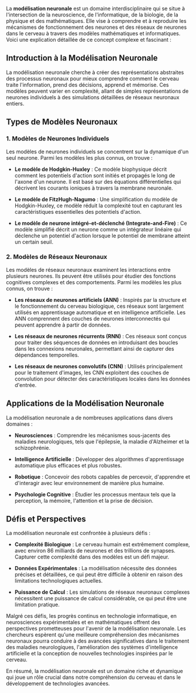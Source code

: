 La **modélisation neuronale** est un domaine interdisciplinaire qui se situe à l'intersection de la neuroscience, de l'informatique, de la biologie, de la physique et des mathématiques. Elle vise à comprendre et à reproduire les mécanismes de fonctionnement des neurones et des réseaux de neurones dans le cerveau à travers des modèles mathématiques et informatiques. Voici une explication détaillée de ce concept complexe et fascinant :

## Introduction à la Modélisation Neuronale

La modélisation neuronale cherche à créer des représentations abstraites des processus neuronaux pour mieux comprendre comment le cerveau traite l'information, prend des décisions, apprend et mémorise. Ces modèles peuvent varier en complexité, allant de simples représentations de neurones individuels à des simulations détaillées de réseaux neuronaux entiers.

## Types de Modèles Neuronaux

### 1. Modèles de Neurones Individuels

Les modèles de neurones individuels se concentrent sur la dynamique d'un seul neurone. Parmi les modèles les plus connus, on trouve :

- **Le modèle de Hodgkin-Huxley** : Ce modèle biophysique décrit comment les potentiels d'action sont initiés et propagés le long de l'axone d'un neurone. Il est basé sur des équations différentielles qui décrivent les courants ioniques à travers la membrane neuronale.
  
- **Le modèle de FitzHugh-Nagumo** : Une simplification du modèle de Hodgkin-Huxley, ce modèle réduit la complexité tout en capturant les caractéristiques essentielles des potentiels d'action.

- **Le modèle de neurone intégré-et-déclenché (Integrate-and-Fire)** : Ce modèle simplifié décrit un neurone comme un intégrateur linéaire qui déclenche un potentiel d'action lorsque le potentiel de membrane atteint un certain seuil.

### 2. Modèles de Réseaux Neuronaux

Les modèles de réseaux neuronaux examinent les interactions entre plusieurs neurones. Ils peuvent être utilisés pour étudier des fonctions cognitives complexes et des comportements. Parmi les modèles les plus connus, on trouve :

- **Les réseaux de neurones artificiels (ANN)** : Inspirés par la structure et le fonctionnement du cerveau biologique, ces réseaux sont largement utilisés en apprentissage automatique et en intelligence artificielle. Les ANN comprennent des couches de neurones interconnectés qui peuvent apprendre à partir de données.

- **Les réseaux de neurones récurrents (RNN)** : Ces réseaux sont conçus pour traiter des séquences de données en introduisant des boucles dans les connexions neuronales, permettant ainsi de capturer des dépendances temporelles.

- **Les réseaux de neurones convolutifs (CNN)** : Utilisés principalement pour le traitement d'images, les CNN exploitent des couches de convolution pour détecter des caractéristiques locales dans les données d'entrée.

## Applications de la Modélisation Neuronale

La modélisation neuronale a de nombreuses applications dans divers domaines :

- **Neurosciences** : Comprendre les mécanismes sous-jacents des maladies neurologiques, tels que l'épilepsie, la maladie d'Alzheimer et la schizophrénie.
  
- **Intelligence Artificielle** : Développer des algorithmes d'apprentissage automatique plus efficaces et plus robustes.

- **Robotique** : Concevoir des robots capables de percevoir, d'apprendre et d'interagir avec leur environnement de manière plus humaine.

- **Psychologie Cognitive** : Étudier les processus mentaux tels que la perception, la mémoire, l'attention et la prise de décision.

## Défis et Perspectives

La modélisation neuronale est confrontée à plusieurs défis :

- **Complexité Biologique** : Le cerveau humain est extrêmement complexe, avec environ 86 milliards de neurones et des trillions de synapses. Capturer cette complexité dans des modèles est un défi majeur.

- **Données Expérimentales** : La modélisation nécessite des données précises et détaillées, ce qui peut être difficile à obtenir en raison des limitations technologiques actuelles.

- **Puissance de Calcul** : Les simulations de réseaux neuronaux complexes nécessitent une puissance de calcul considérable, ce qui peut être une limitation pratique.

Malgré ces défis, les progrès continus en technologie informatique, en neurosciences expérimentales et en mathématiques offrent des perspectives prometteuses pour l'avenir de la modélisation neuronale. Les chercheurs espèrent qu'une meilleure compréhension des mécanismes neuronaux pourra conduire à des avancées significatives dans le traitement des maladies neurologiques, l'amélioration des systèmes d'intelligence artificielle et la conception de nouvelles technologies inspirées par le cerveau.

En résumé, la modélisation neuronale est un domaine riche et dynamique qui joue un rôle crucial dans notre compréhension du cerveau et dans le développement de technologies avancées.